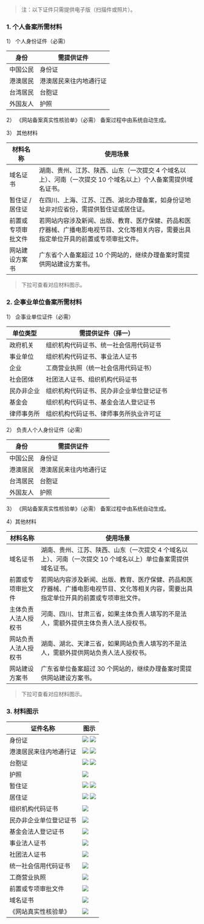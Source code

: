 >注：以下证件只需提供电子版（扫描件或照片）。

### 1. 个人备案所需材料

1） 个人身份证件（必需）

| 身份 | 需提供证件 | 
|---------|---------|
|中国公民 | 身份证 |
|港澳居民 | 港澳居民来往内地通行证|
|台湾居民 |台胞证|
|外国友人 | 护照|

2） 《网站备案真实性核验单》（必需）
备案过程中由系统自动生成。

3） 其他材料

| 材料名称 | 使用场景 |
|---------|---------|
| 域名证书 |湖南、贵州、江苏、陕西、山东（一次提交 4 个域名以上）、河南（一次提交 10 个域名以上）个人备案需提供域名证书。 |
|暂住证 / 居住证 | 在四川、上海、江苏、江西、湖北办理备案，如身份证地址非对应省份，需提供暂住证或居住证。|
|前置或专项审批文件|若网站内容涉及新闻、出版、教育、医疗保健、药品和医疗器械、广播电影电视节目、文化等相关内容，需要出具指定单位开具的前置或专项审批文件。|
|网站建设方案书|广东省个人备案超过 10 个网站的，继续办理备案时需提供网站建设方案书。|

>下拉可查看对应材料图示。

### 2. 企事业单位备案所需材料

1） 企事业单位证件（必需）

|单位类型|需提供证件（择一）|
|---------|---------|
| 政府机关 | 组织机构代码证书、统一社会信用代码证书 | 
|事业单位|组织机构代码证书、事业法人证书|
|企业|工商营业执照（统一社会信用代码证书）|
|社会团体|社团法人证书、组织机构代码证书|
|民办非企业|组织机构代码证书、民办非企业单位登记证书|
|基金会|组织机构代码证书、基金会法人登记证书|
|律师事务所|组织机构代码证书、律师事务所执业许可证|

2） 负责人个人身份证件（必需）

| 身份 | 需提供证件 | 
|---------|---------|
|中国公民 | 身份证 |
|港澳居民 | 港澳居民来往内地通行证|
|台湾居民 |台胞证|
|外国友人 | 护照|

3） 《网站备案真实性核验单》（必需）
备案过程中由系统自动生成。

4）其他材料

| 材料名称| 使用场景 | 
|---------|---------|
| 域名证书 | 湖南、贵州、江苏、陕西、山东（一次提交 4 个域名以上）、河南（一次提交 10 个域名以上）单位备案需提供域名证书。 | 
| 前置或专项审批文件 | 若网站内容涉及新闻、出版、教育、医疗保健、药品和医疗器械、广播电影电视节目、文化等相关内容，需要出具指定单位开具的前置或专项审批文件。|
| 主体负责人法人授权书| 河南、四川、甘肃三省，如果主体负责人填写的不是法人，需额外提供主体负责人法人授权书。|
| 网站负责人法人授权书| 湖南、湖北、天津三省，如果网站负责人填写的不是法人，需额外提供网站负责人法人授权书。|
| 网站建设方案书| 广东省单位备案超过 30 个网站的，继续办理备案时需提供网站建设方案书。|

>下拉可查看对应材料图示。

### 3. 材料图示

| 证件名称| 图示 |
|---------|---------|
| 身份证| ![](https://mc.qcloudimg.com/static/img/7df8e05dc36ddb4249057f2298617e47/image.jpg)   ![](https://mc.qcloudimg.com/static/img/85dd7618552c693f5dbfb98b881b6f66/image.jpg)|
|港澳居民来往内地通行证|![](https://mc.qcloudimg.com/static/img/6cd170baf068aed446ce16a4a876a7bd/image.jpg) ![](https://mc.qcloudimg.com/static/img/378da667c62c89543460ba7b8dfbf656/image.jpg)|
|台胞证|![](https://mc.qcloudimg.com/static/img/1d6acaf7c4bc2b2c0b5d4e0c6135ca5d/image.jpg) ![](https://mc.qcloudimg.com/static/img/3bd3b5eb5c82fa7a23d0b6d127561823/image.jpg)|
|护照|![](https://mc.qcloudimg.com/static/img/b47736911252f64da84e206e403072ea/image.jpg)|
|<a name="zanzhu">暂住证</a>| ![](https://mc.qcloudimg.com/static/img/a3998a01c0c685ff6e1cd3479901c146/image.jpg) ![](https://mc.qcloudimg.com/static/img/cd94b6a3c17ef61086144ba3ab7a2001/image.jpg)|
|居住证|![](https://mc.qcloudimg.com/static/img/d3ed8520f8b0a33c1d3559d9832e93a3/image.jpg) ![](https://mc.qcloudimg.com/static/img/921dae6fda6c90103ef7f7202231039b/image.jpg)|
|<a name="zuzhi">组织机构代码证书</a>|![](https://mc.qcloudimg.com/static/img/5dc74624350a0d40e4689653c0660374/image.png)|
|<a name="minban">民办非企业单位登记证书</a>|![](https://mc.qcloudimg.com/static/img/d1082dc03ecf71b4e799d3eab0686908/image.jpg)|
|<a name="jijin">基金会法人登记证书</a>|![](https://mc.qcloudimg.com/static/img/f5ebbafabd61f76c4b8be0b194f04c4b/image.jpg)|
|<a name="shiye">事业法人证书</a>|![](https://mc.qcloudimg.com/static/img/04f4ca534935aadf4a98090e5b55bc2c/image.jpg)|
|<a name="shetuan">社团法人证书</a>|![](https://mc.qcloudimg.com/static/img/6adc495c8189362640afe93beb5c7d9a/image.jpg)|
|<a name="tongyi">统一社会信用代码证书</a>|![](https://mc.qcloudimg.com/static/img/5cd32773af9e875a2924563eec49aae8/image.jpg)|
|<a name="yingye">工商营业执照</a>|![](https://mc.qcloudimg.com/static/img/4dd430a1dcb67ae78c73f3cc83b120b2/image.jpg)|
|<a name="qianzhi">前置或专项审批文件</a>|![](https://mc.qcloudimg.com/static/img/2744e0d3e94adef6ac62e70b2bbef70c/image.png)|
|<a name="yumingzhengshu">域名证书</a>|![](https://mc.qcloudimg.com/static/img/190bcec675b44a143e78f293f03b9344/image.jpg)|
|<a name="heyandan">《网站真实性核验单》</a>|![](https://mc.qcloudimg.com/static/img/5baa8b1d562a790ef90adbbe814ba036/image.gif)|




